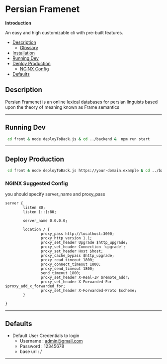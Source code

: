 # Persian Framenet
**Introduction**

An easy and high customizable cli with pre-built features.

- [Description](#description)
    - [Glossary](GLOSSARY.md)
- [Installation](#installation)
- [Running Dev](#running-dev)
- [Deploy Production](#deploy-production)
    - [NGINX Config](#nginx-suggested-config)
- [Defaults](#defaults)


## Description
Persian Framenet is an online lexical databases for persian linguists based upon the theory of meaning known as Frame semantics

---------------------------------

## Running Dev
```bash
 cd front & node deployToBack.js & cd ../backend &  npm run start
```

---------------------------------

## Deploy Production
```bash
 cd front & node deployToBack.js https://your-domain.example & cd ../backend & nohup npm run start >/dev/null 2>&1 &
```
### NGINX Suggested Config
you should specify server_name and proxy_pass
```nginx
server {
        listen 80;
        listen [::]:80;

        server_name 0.0.0.0;

        location / {
                proxy_pass http://localhost:3000;
                proxy_http_version 1.1;
                proxy_set_header Upgrade $http_upgrade;
                proxy_set_header Connection 'upgrade';
                proxy_set_header Host $host;
                proxy_cache_bypass $http_upgrade;
                proxy_read_timeout 1800;
                proxy_connect_timeout 1800;
                proxy_send_timeout 1800;
                send_timeout 1800;
                proxy_set_header X-Real-IP $remote_addr;
                proxy_set_header X-Forwarded-For $proxy_add_x_forwarded_for;
                proxy_set_header X-Forwarded-Proto $scheme;
        }

}
```

---------------------------------

## Defaults

- Default User Credentials to login
    - Username : admin@gmail.com
    - Password : 12345678
    - base url : /

---------------------------------

    